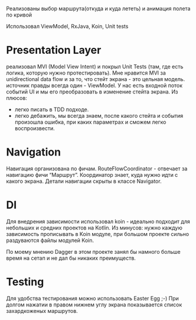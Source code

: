 Реализованы выбор маршрута(откуда и куда лететь) и анимация полета по кривой

Использовал ViewModel, RxJava, Koin, Unit tests

# Presentation Layer
реализовал MVI (Model View Intent) и покрыл Unit Tests (там, где есть логика, которую нужно протестировать). 
Мне нравится  MVI за unidirectional data flow и за то, что стейт экрана - это цельная модель.  источник правды всегда один - ViewModel. 
У нас есть входной поток событий UI и мы его преобразовать в изменение стейта экрана. Из плюсов: 
 - легко писать в TDD подходе. 
 - легко дебажить, мы всегда знаем, после какого стейта и события произошла ошибка, при каких параметрах и сможем легко воспроизвести. 


# Navigation
Навигация организована по фичам. RouteFlowCoordinator - отвечает за навигацию фичи “Маршрут”. Координатор знает, куда нужно идти с какого экрана. 
Детали навигации скрыты в классе Navigator. 

# DI
Для внедрения зависимости использовал koin - идеально подходит для небольших и средних проектов на Kotlin. 
Из минусов: нужно каждую зависимость прописывать в Koin модуле, при большом проекте сильно раздуваются файлы модулей Koin. 

По моему мнению Dagger в этом проекте занял бы намного больше время на сетап и не дал бы никаких преимуществ.

# Testing
Для удобства тестирования можно использовать Easter Egg ;-)
При долгом нажатии в правом нижнем углу экрана показывается список захардкоженых маршрутов.

